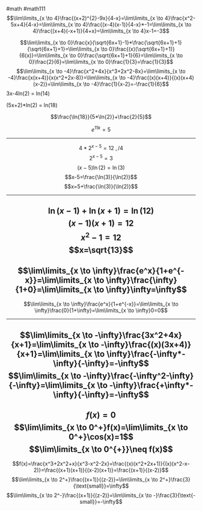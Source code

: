 #math #math111 
$$\lim\limits_{x \to 4}\frac{(x+2)^{2}-9x}{4-x}=\lim\limits_{x \to 4}\frac{x^2-5x+4}{4-x}=\lim\limits_{x \to 4}\frac{(x-4)(x-1)}{4-x}*-1=\lim\limits_{x \to 4}\frac{(x+4)(-x+1)}{4+x}=\lim\limits_{x \to 4}x-1=-3$$

$$\lim\limits_{x \to 0}\frac{x}{\sqrt{6x+1}-1}*\frac{\sqrt{6x+1}+1}{\sqrt{6x+1}+1}=\lim\limits_{x \to 0}\frac{(x)(\sqrt{6x+1}+1)}{6(x)}=\lim\limits_{x \to 0}\frac{\sqrt{6x+1}+1}{6}=\lim\limits_{x \to 0}\frac{2}{6}=\lim\limits_{x \to 0}\frac{1}{3}=\frac{1}{3}$$
$$\lim\limits_{x \to -4}\frac{x^2+4x}{x^3+2x^2-8x}=\lim\limits_{x \to -4}\frac{x(x+4)}{x(x^2+2x-8)}=\lim\limits_{x \to -4}\frac{(x)(x+4)}{(x)(x+4)(x-2)}=\lim\limits_{x \to -4}\frac{1}{x-2}=-\frac{1}{6}$$
3x-4ln(2) = ln(14)

(5x+2)\*ln(2) = ln(18)

$$\frac{\ln{18}}{5*\ln{2}}+\frac{2}{5}$$

$$e^{11k}=5$$


------------

$$4*2^{x-5}=12 \ , /4$$
$$2^{x-5}=3$$
$$(x-5)\ln(2)=\ln(3)$$
$$x-5=\frac{\ln(3)}{\ln(2)}$$
$$x=5+\frac{\ln(3)}{\ln(2)}$$


---
$$\ln(x-1)+\ln(x+1)=\ln(12)$$
$$(x-1)(x+1)=12$$
$$x^2-1=12$$
$$x=\sqrt{13}$$
----
$$\lim\limits_{x \to \infty}\frac{e^x}{1+e^{-x}}=\lim\limits_{x \to \infty}\frac{\infty}{1+0}=\lim\limits_{x \to \infty}\infty=\infty$$
------
$$\lim\limits_{x \to \infty}\frac{e^x}{1+e^{-x}}=\lim\limits_{x \to \infty}\frac{0}{1+\infty}=\lim\limits_{x \to \infty}0=0$$

-------
$$\lim\limits_{x \to -\infty}\frac{3x^2+4x}{x+1}=\lim\limits_{x \to -\infty}\frac{(x)(3x+4)}{x+1}=\lim\limits_{x \to \infty}\frac{-\infty*-\infty}{-\infty}=-\infty$$
$$\lim\limits_{x \to -\infty}\frac{-\infty^2-\infty}{-\infty}=\lim\limits_{x \to -\infty}\frac{+\infty*-\infty}{-\infty}=-\infty$$
----- 
$$f(x)=0$$
$$\lim\limits_{x \to 0^+}f(x)=\lim\limits_{x \to 0^+}\cos(x)=1$$
$$\lim\limits_{x \to 0^{+}}\neq f(x)$$
-----
$$f(x)=\frac{x^3+2x^2+x}{x^3-x^2-2x}=\frac{(x)(x^2+2x+1)}{(x)(x^2-x-2)}=\frac{(x+1)(x+1)}{(x-2)(x+1)}=\frac{(x+1)}{(x-2)}$$
$$\lim\limits_{x \to 2^+}\frac{(x+1)}{(z-2)}=\lim\limits_{x \to 2^+}\frac{3}{\text{small}}=\infty$$
$$\lim\limits_{x \to 2^-}\frac{(x+1)}{(z-2)}=\lim\limits_{x \to -}\frac{3}{\text{-small}}=-\infty$$
